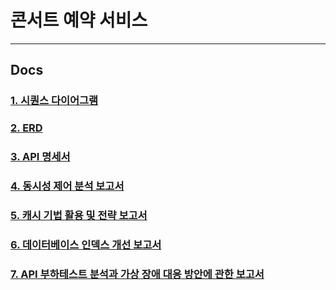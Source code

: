 # 콘서트 예약 서비스

---

## Docs

### [1. 시퀀스 다이어그램](https://github.com/hubls/hhplus-concert/blob/main/docs/02_Sequence_Diagram.md)
### [2. ERD](https://github.com/hubls/hhplus-concert/blob/main/docs/03_ERD.md)
### [3. API 명세서](https://github.com/hubls/hhplus-concert/blob/main/docs/04_API_spec.md)
### [4. 동시성 제어 분석 보고서](https://github.com/hubls/hhplus-concert/blob/main/docs/08_%EB%8F%99%EC%8B%9C%EC%84%B1_%EC%A0%9C%EC%96%B4_%EB%B6%84%EC%84%9D_%EB%B3%B4%EA%B3%A0%EC%84%9C.md)
### [5. 캐시 기법 활용 및 전략 보고서](https://github.com/hubls/hhplus-concert/blob/main/docs/09_%EC%BA%90%EC%8B%9C_%EA%B8%B0%EB%B2%95_%ED%99%9C%EC%9A%A9_%EB%B0%8F_%EC%A0%84%EB%9E%B5_%EB%B3%B4%EA%B3%A0%EC%84%9C.md)
### [6. 데이터베이스 인덱스 개선 보고서](https://github.com/hubls/hhplus-concert/blob/main/docs/11_%EB%8D%B0%EC%9D%B4%ED%84%B0%EB%B2%A0%EC%9D%B4%EC%8A%A4_%EC%9D%B8%EB%8D%B1%EC%8A%A4_%EA%B0%9C%EC%84%A0.md)
### [7. API 부하테스트 분석과 가상 장애 대응 방안에 관한 보고서](https://github.com/hubls/hhplus-concert/blob/main/docs/13_%EB%B6%80%ED%95%98%ED%85%8C%EC%8A%A4%ED%8A%B8_%EB%B3%B4%EA%B3%A0%EC%84%9C.md)

